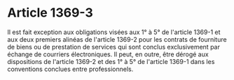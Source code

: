 # Article 1369-3

Il est fait exception aux obligations visées aux 1° à 5° de l'article 1369-1 et aux deux premiers alinéas de l'article 1369-2 pour les contrats de fourniture de biens ou de prestation de services qui sont conclus exclusivement par échange de courriers électroniques.   Il peut, en outre, être dérogé aux dispositions de l'article 1369-2 et des 1° à 5° de l'article 1369-1 dans les conventions conclues entre professionnels.